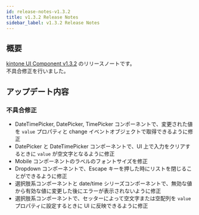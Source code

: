 ```yaml
---
id: release-notes-v1.3.2
title: v1.3.2 Release Notes
sidebar_label: v1.3.2 Release Notes
---
```


## 概要

[kintone UI Component v1.3.2](https://github.com/kintone-labs/kintone-ui-component/releases/tag/v1.3.2) のリリースノートです。<br/>
不具合修正を行いました。

## アップデート内容
### 不具合修正
- DateTimePicker, DatePicker, TimePicker コンポーネントで、変更された値を `value` プロパティと change イベントオブジェクトで取得できるように修正
- DatePicker と DateTimePicker コンポーネントで、UI 上で入力をクリアするときに `value` が空文字となるように修正
- Mobile コンポーネントのラベルのフォントサイズを修正
- Dropdown コンポーネントで、Escape キーを押した時にリストを閉じることができるように修正
- 選択肢系コンポーネントと date/time シリーズコンポーネントで、無効な値から有効な値に変更した後にエラーが表示されないように修正
- 選択肢系コンポーネントで、セッターによって空文字または空配列を `value` プロパティに設定するときに UI に反映できるように修正
